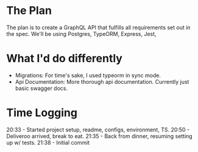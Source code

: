 # The Plan

The plan is to create a GraphQL API that fulfills all requirements set out in the spec. We'll be using Postgres, TypeORM, Express, Jest,

# What I'd do differently

- Migrations: For time's sake, I used typeorm in sync mode.
- Api Documentation: More thorough api documentation. Currently just basic swagger docs.

# Time Logging

20:33 - Started project setup, readme, configs, environment, TS.
20:50 - Deliveroo arrived, break to eat.
21:35 - Back from dinner, resuming setting up w/ tests.
21:38 - Initial commit
